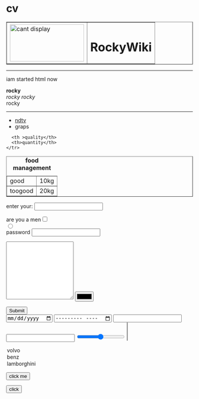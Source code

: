# cv<!DOCTYPE html>
<html lang="en" dir="ltr">

<head>
  <meta charset="utf-8">
  <title>rocky😄</title>

</head>

<body>
  <table border=1 cellspacing=20 cellpadding=20>
    <tr>
      <td><img src="rocky.jpg" alt="cant display" width =200 height=100></td>
      <td><h1>RockyWiki</h1></td></tr>

  </table>


  <hr />
  <p>iam started html now</p>
  <strong>rocky</strong><br />
  <em>rocky</em> <i>rocky</i></i><br />
  <bold>rocky</bold>
<hr>
<ul><li><a href="https://www.youtube.com/watch?v=tP3lTtXhjoQ">ndtv</a></li>
<li>graps</li>
</ul>
<table border="">
  <caption><strong>food management</strong></caption>
  <thead>
    <tr>


      <th >quality</th>
      <th>quantity</th>
    </tr>
  </thead>
  <tbody>
    <tr>
      <td >good</td>
      <td valign ="top">10kg</td>
    </tr>
    <tr>
      <td>toogood</td>
      <td>20kg</td>
    </tr>


</table>
<form class="" action="index.html" method="post">
  <label>enter your:</label>
  <input type="text" name="" value=""><br>


  <label>are you a men</label><input type="checkbox" name="" value=""><br>
  <input type="radio" name="" value=""><br>
  <label>password</label>
  <input type="password" name="" value=""><br>
<textarea name="message" rows="10" cols="20">

</textarea>    <input type="color" name="" value="">
<input type="submit" name=""><br>
<input type="date" name="" value="">
<input type="month" name="" value="">
<input type="number" name="" value="">
<input type="email" name="" value="">
<input type="RANGE" name="" value="">
<select name="" size="3" multiple>
  <option value="volvo">volvo

  </option>
  <option value="benz">
    benz
  </option>
  <option value="lamborghini">
    lamborghini
  </option>
</select>
</form>
<button type="button" onclick="alert('helloworld')">click me</button>
</body>
</html>

<button type="button" onclick="alert('hello rocky')">click</button>
